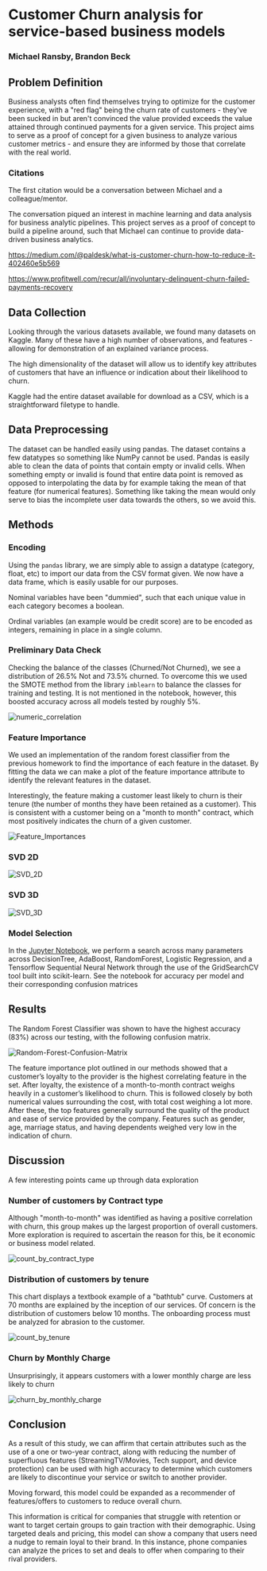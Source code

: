 # Customer Churn analysis for service-based business models

### Michael Ransby, Brandon Beck

## Problem Definition
Business analysts often find themselves trying to optimize for the customer experience, with a "red flag" being the churn rate of customers - they've been sucked in but aren't convinced the value provided exceeds the value attained through continued payments for a given service. 
This project aims to serve as a proof of concept for a given business to analyze various customer metrics - and ensure they are informed by those that correlate with the real world. 

### Citations
The first citation would be a conversation between Michael and a colleague/mentor. 

The conversation piqued an interest in machine learning and data analysis for business analytic pipelines. This project serves as a proof of concept to build a pipeline around, such that Michael can continue to provide data-driven business analytics.

https://medium.com/@paldesk/what-is-customer-churn-how-to-reduce-it-402460e5b569

https://www.profitwell.com/recur/all/involuntary-delinquent-churn-failed-payments-recovery

## Data Collection
Looking through the various datasets available, we found many datasets on Kaggle. Many of these have a high number of observations, and features - allowing for demonstration of an explained variance process. 

The high dimensionality of the dataset will allow us to identify key attributes of customers that have an influence or indication about their likelihood to churn. 

Kaggle had the entire dataset available for download as a CSV, which is a straightforward filetype to handle.

## Data Preprocessing
The dataset can be handled easily using pandas. The dataset contains a few datatypes so something like NumPy cannot be used. Pandas is easily able to clean the data of points that contain empty or invalid cells. When something empty or invalid is found that entire data point is removed as opposed to interpolating the data by for example taking the mean of that feature (for numerical features). Something like taking the mean would only serve to bias the incomplete user data towards the others, so we avoid this.

## Methods
### Encoding
Using the `pandas` library, we are simply able to assign a datatype (category, float, etc) to import our data from the CSV format given. We now have a data frame, which is easily usable for our purposes.

Nominal variables have been "dummied", such that each unique value in each category becomes a boolean.

Ordinal variables (an example would be credit score) are to be encoded as integers, remaining in place in a single column.

### Preliminary Data Check
Checking the balance of the classes (Churned/Not Churned), we see a distribution of 26.5% Not and 73.5% churned. To overcome this we used the SMOTE method from the library `imblearn` to balance the classes for training and testing. It is not mentioned in the notebook, however, this boosted accuracy across all models tested by roughly 5%.

![numeric_correlation](images/numeric_correlation.png)

### Feature Importance
We used an implementation of the random forest classifier from the previous homework to find the importance of each feature in the dataset. By fitting the data we can make a plot of the feature importance attribute to identify the relevant features in the dataset. 

Interestingly, the feature making a customer least likely to churn is their tenure (the number of months they have been retained as a customer). This is consistent with a customer being on a "month to month" contract, which most positively indicates the churn of a given customer.

![Feature_Importances](images/feature_importance.png)

### SVD 2D

![SVD_2D](images/SVD_2D.png)

### SVD 3D

![SVD_3D](images/SVD_3D.png)

### Model Selection 
In the [Jupyter Notebook](churn-notebook.html), we perform a search across many parameters across DecisionTree, AdaBoost, RandomForest, Logistic Regression, and a Tensorflow Sequential Neural Network through the use of the GridSearchCV tool built into scikit-learn. See the notebook for accuracy per model and their corresponding confusion matrices 

## Results

The Random Forest Classifier was shown to have the highest accuracy (83%) across our testing, with the following confusion matrix.

![Random-Forest-Confusion-Matrix](images/Random_Forest_CM.png)

The feature importance plot outlined in our methods showed that a customer’s loyalty to the provider is the highest correlating feature in the set. After loyalty, the existence of a month-to-month contract weighs heavily in a customer’s likelihood to churn. This is followed closely by both numerical values surrounding the cost, with total cost weighing a lot more. After these, the top features generally surround the quality of the product and ease of service provided by the company. Features such as gender, age, marriage status, and having dependents weighed very low in the indication of churn.

## Discussion

A few interesting points came up through data exploration

### Number of customers by Contract type

Although "month-to-month" was identified as having a positive correlation with churn, this group makes up the largest proportion of overall customers. More exploration is required to ascertain the reason for this, be it economic or business model related.

![count_by_contract_type](images/count_by_contract_type.png)

### Distribution of customers by tenure

This chart displays a textbook example of a "bathtub" curve. Customers at 70 months are explained by the inception of our services. Of concern is the distribution of customers below 10 months. The onboarding process must be analyzed for abrasion to the customer. 

![count_by_tenure](images/count_by_tenure.png)

### Churn by Monthly Charge

Unsurprisingly, it appears customers with a lower monthly charge are less likely to churn

![churn_by_monthly_charge](images/churn_by_monthly_charge.png)

## Conclusion
As a result of this study, we can affirm that certain attributes such as the use of a one or two-year contract, along with reducing the number of superfluous features (StreamingTV/Movies, Tech support, and device protection) can be used with high accuracy to determine which customers are likely to discontinue your service or switch to another provider. 

Moving forward, this model could be expanded as a recommender of features/offers to customers to reduce overall churn.

This information is critical for companies that struggle with retention or want to target certain groups to gain traction with their demographic. Using targeted deals and pricing, this model can show a company that users need a nudge to remain loyal to their brand. In this instance, phone companies can analyze the prices to set and deals to offer when comparing to their rival providers.
